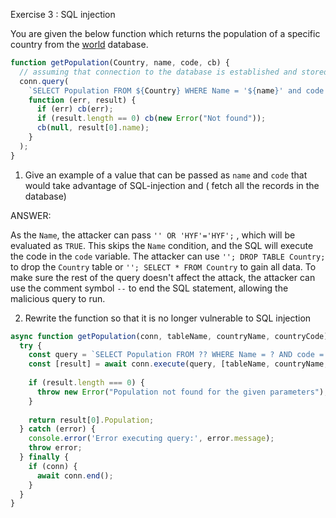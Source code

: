 Exercise 3 : SQL injection

You are given the below function which returns the population of a specific country from the [world](../Week2/world.sql)
database.

```js
function getPopulation(Country, name, code, cb) {
  // assuming that connection to the database is established and stored as conn
  conn.query(
    `SELECT Population FROM ${Country} WHERE Name = '${name}' and code = '${code}'`,
    function (err, result) {
      if (err) cb(err);
      if (result.length == 0) cb(new Error("Not found"));
      cb(null, result[0].name);
    }
  );
}
```

1. Give an example of a value that can be passed as `name` and `code` that would take advantage of SQL-injection and (
   fetch all the records in the database)

ANSWER:

As the `Name`, the attacker can pass `'' OR 'HYF'='HYF';`  , which will be evaluated as `TRUE`. This skips the `Name` condition, and the SQL will execute the code in the `code` variable. The attacker can use `''; DROP TABLE Country;` to drop the `Country` table or `''; SELECT * FROM Country` to gain all data. To make sure the rest of the query doesn't affect the attack, the attacker can use the comment symbol `--` to end the SQL statement, allowing the malicious query to run.

2. Rewrite the function so that it is no longer vulnerable to SQL injection

```js
async function getPopulation(conn, tableName, countryName, countryCode) {
  try {
    const query = `SELECT Population FROM ?? WHERE Name = ? AND code = ?`;
    const [result] = await conn.execute(query, [tableName, countryName, countryCode]);
    
    if (result.length === 0) {
      throw new Error("Population not found for the given parameters");
    }
    
    return result[0].Population;
  } catch (error) {
    console.error('Error executing query:', error.message);
    throw error;
  } finally {
    if (conn) {
      await conn.end();
    }
  }
}
```
